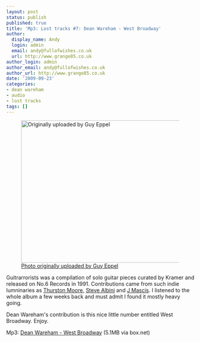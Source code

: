 ```yaml
---
layout: post
status: publish
published: true
title: 'Mp3: Lost tracks #7: Dean Wareham - West Broadway'
author:
  display_name: Andy
  login: admin
  email: andy@fullofwishes.co.uk
  url: http://www.grange85.co.uk
author_login: admin
author_email: andy@fullofwishes.co.uk
author_url: http://www.grange85.co.uk
date: '2009-09-23'
categories:
- dean wareham
- audio
- lost tracks
tags: []
---
```

<p><figure class="caption aligncenter"><a href="http://www.flickr.com/photos/guyeppel/2144813989/"><img alt="Originally uploaded by Guy Eppel" src="https://farm3.static.flickr.com/2219/2144813989_a12571cfb4.jpg" title="West Broadway/Chinatown/Yellowcab/Sunnymorning by Guy Eppel" width="500" height="380" /></a><figcaption class="caption-text"><a href='http://www.flickr.com/photos/guyeppel/2144813989/'>Photo originally uploaded by Guy Eppel</a></figcaption></figure></p>
<p>Guitrarrorists was a compilation of solo guitar pieces curated by Kramer and released on No.6 Records in 1991. Contributions came from such indie lumninaries as <a href="http://en.wikipedia.org/wiki/Thurston_Moore">Thurston Moore</a>, <a href="http://en.wikipedia.org/wiki/Steve_Albini">Steve Albini</a> and <a href="http://en.wikipedia.org/wiki/J_Mascis">J Mascis</a>. I listened to the whole album a few weeks back and must admit I found it mostly heavy going.</p>
<p>Dean Wareham's contribution is this nice little number entitled West Broadway. Enjoy.</p>
<p>Mp3: <a href="http://www.box.net/shared/f2oh4990h9">Dean Wareham - West Broadway</a> (5.1MB via box.net)</p>
